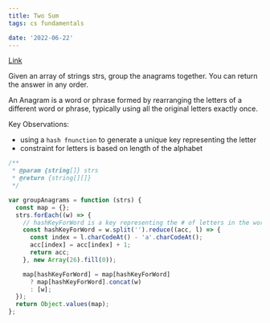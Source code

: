 ```yaml
---
title: Two Sum
tags: cs fundamentals

date: '2022-06-22'
---
```


[Link](https://leetcode.com/problems/group-anagrams/)

Given an array of strings strs, group the anagrams together. You can return the answer in any order.

An Anagram is a word or phrase formed by rearranging the letters of a different word or phrase, typically using all the original letters exactly once.

Key Observations:

- using a `hash fnunction` to generate a unique key representing the letter
- constraint for letters is based on length of the alphabet

```javascript
/**
 * @param {string[]} strs
 * @return {string[][]}
 */

var groupAnagrams = function (strs) {
  const map = {};
  strs.forEach((w) => {
    // hashKeyForWord is a key representing the # of letters in the word
    const hashKeyForWord = w.split('').reduce((acc, l) => {
      const index = l.charCodeAt() - 'a'.charCodeAt();
      acc[index] = acc[index] + 1;
      return acc;
    }, new Array(26).fill(0));

    map[hashKeyForWord] = map[hashKeyForWord]
      ? map[hashKeyForWord].concat(w)
      : [w];
  });
  return Object.values(map);
};
```
